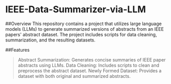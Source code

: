 # IEEE-Data-Summarizer-via-LLM
##Overview
This repository contains a project that utilizes large language models (LLMs) to generate summarized versions of abstracts from an IEEE papers' abstract dataset. The project includes scripts for data cleaning, summarization, and the resulting datasets.

##Features
>Abstract Summarization: Generates concise summaries of IEEE paper abstracts using LLMs.
>Data Cleaning: Includes scripts to clean and preprocess the abstract dataset.
>Newly Formed Dataset: Provides a dataset with both original and summarized abstracts.
